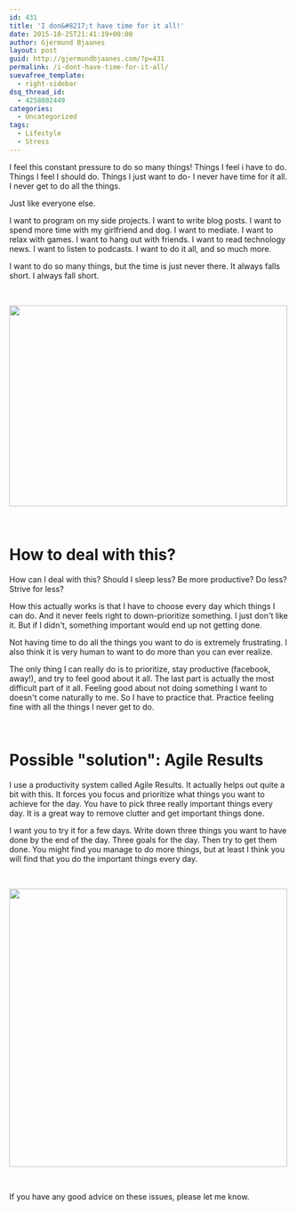 ```yaml
---
id: 431
title: 'I don&#8217;t have time for it all!'
date: 2015-10-25T21:41:19+00:00
author: Gjermund Bjaanes
layout: post
guid: http://gjermundbjaanes.com/?p=431
permalink: /i-dont-have-time-for-it-all/
suevafree_template:
  - right-sidebar
dsq_thread_id:
  - 4258802449
categories:
  - Uncategorized
tags:
  - Lifestyle
  - Stress
---
```

I feel this constant pressure to do so many things! Things I feel i have to do. Things I feel I should do. Things I just want to do- I never have time for it all. I never get to do all the things. 

Just like everyone else.

<!--more-->
I want to program on my side projects. I want to write blog posts. I want to spend more time with my girlfriend and dog. I want to mediate. I want to relax with games. I want to hang out with friends. I want to read technology news. I want to listen to podcasts. I want to do it all, and so much more.

I want to do so many things, but the time is just never there. It always falls short. I always fall short.

&nbsp;

<img class="alignnone size-full wp-image-432" src="http://gjermundbjaanes.com/wp-content/uploads/2015/10/Depositphotos_62114591_s-2015.jpg" alt="" width="500" height="361" />

&nbsp;

# How to deal with this?

How can I deal with this? Should I sleep less? Be more productive? Do less? Strive for less?

How this actually works is that I have to choose every day which things I can do. And it never feels right to down-prioritize something. I just don't like it. But if I didn't, something important would end up not getting done.

Not having time to do all the things you want to do is extremely frustrating. I also think it is very human to want to do more than you can ever realize.

The only thing I can really do is to prioritize, stay productive (facebook, away!), and try to feel good about it all. The last part is actually the most difficult part of it all. Feeling good about not doing something I want to doesn't come naturally to me. So I have to practice that. Practice feeling fine with all the things I never get to do.

&nbsp;

# Possible "solution": Agile Results

I use a productivity system called Agile Results. It actually helps out quite a bit with this. It forces you focus and prioritize what things you want to achieve for the day. You have to pick three really important things every day. It is a great way to remove clutter and get important things done.

I want you to try it for a few days. Write down three things you want to have done by the end of the day. Three goals for the day. Then try to get them done. You might find you manage to do more things, but at least I think you will find that you do the important things every day.

&nbsp;

[<img class="alignnone size-full wp-image-433" src="http://gjermundbjaanes.com/wp-content/uploads/2015/10/Depositphotos_72590685_s-2015.jpg" alt="" width="500" height="500" srcset="http://gjermundbjaanes.com/wp-content/uploads/2015/10/Depositphotos_72590685_s-2015.jpg 500w, http://gjermundbjaanes.com/wp-content/uploads/2015/10/Depositphotos_72590685_s-2015-150x150.jpg 150w" sizes="(max-width: 500px) 100vw, 500px" />](http://gjermundbjaanes.com/wp-content/uploads/2015/10/Depositphotos_72590685_s-2015.jpg)

&nbsp;

If you have any good advice on these issues, please let me know.